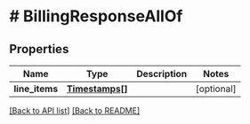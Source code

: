 # # BillingResponseAllOf

## Properties

Name | Type | Description | Notes
------------ | ------------- | ------------- | -------------
**line_items** | [**Timestamps[]**](Timestamps.md) |  | [optional] 


[[Back to API list]](../../README.md#endpoints) [[Back to README]](../../README.md)
